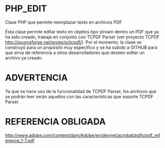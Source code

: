 PHP_EDIT
========

Clase PHP que permite reemplazar texto en archivos PDF

Ésta clase permite editar texto en objetos tipo stream dentro un PDF que ya ha sido creado, trabaja en conjunto con
TCPDF Parser (ver proyecto TCPDF http://sourceforge.net/projects/tcpdf/). Por el momento, la clase se construyó para
un propósito muy específico y se ha subido a GITHUB para que sirva de referencia a otros desarrolladores que deseen
editar un archivo ya creado.

ADVERTENCIA
========
Ya que se hace uso de la funcionalidad de TCPDF Parser, los archivos que se podrán leer serán aquellos con
las características que soporte TCPDF Parser.


REFERENCIA OBLIGADA
========
http://www.adobe.com/content/dam/Adobe/en/devnet/acrobat/pdfs/pdf_reference_1-7.pdf
